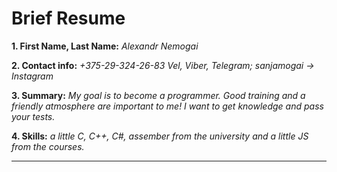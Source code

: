 # **Brief Resume**

**1. First Name, Last Name:** *Alexandr Nemogai*

**2. Contact info:** *+375-29-324-26-83 Vel, Viber, Telegram; sanjamogai -> Instagram*

**3. Summary:** *My goal is to become a programmer. Good training and a friendly atmosphere are important to me! I want  to get knowledge and pass your tests.*

**4. Skills:** *a little C, C++, C#, assember from the university and a little JS from the courses.*



***